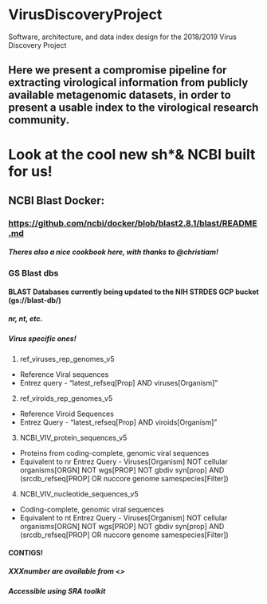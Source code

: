 # VirusDiscoveryProject
Software, architecture, and data index design for the 2018/2019 Virus Discovery Project

## Here we present a compromise pipeline for extracting virological information from publicly available metagenomic datasets, in order to present a usable index to the virological research community.  

# Look at the cool new sh*& NCBI built for us!

## NCBI Blast Docker:

### https://github.com/ncbi/docker/blob/blast2.8.1/blast/README.md

##### Theres also a nice cookbook here, with thanks to @christiam!

### GS Blast dbs

#### BLAST Databases currently being updated to the NIH STRDES GCP bucket (gs://blast-db/)

##### nr, nt, etc.  

##### Virus specific ones!

1. ref_viruses_rep_genomes_v5 
  * Reference Viral sequences
  * Entrez query - “latest_refseq[Prop] AND viruses[Organism]”	

2. ref_viroids_rep_genomes_v5	
  * Reference Viroid Sequences 
  * Entrez Query - “latest_refseq[Prop] AND viroids[Organism]”	

3. NCBI_VIV_protein_sequences_v5	
  * Proteins from coding-complete, genomic viral sequences
  * Equivalent to nr Entrez Query - Viruses[Organism] NOT cellular organisms[ORGN] NOT wgs[PROP] NOT gbdiv syn[prop] AND (srcdb_refseq[PROP] OR nuccore genome samespecies[Filter]) 

4. NCBI_VIV_nucleotide_sequences_v5	
  * Coding-complete, genomic viral sequences
  * Equivalent to nt Entrez Query -	Viruses[Organism] NOT cellular organisms[ORGN] NOT wgs[PROP] NOT gbdiv syn[prop] AND (srcdb_refseq[PROP] OR nuccore genome samespecies[Filter]) 

#### CONTIGS!

##### XXXnumber are available from <>

##### Accessible using SRA toolkit
